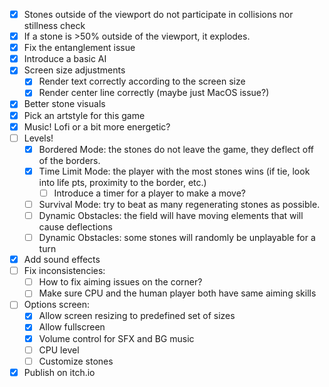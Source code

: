 - [x] Stones outside of the viewport do not participate in collisions nor stillness check
- [x] If a stone is >50% outside of the viewport, it explodes. 
- [x] Fix the entanglement issue
- [x] Introduce a basic AI
- [x] Screen size adjustments
    - [x] Render text correctly according to the screen size
    - [x] Render center line correctly (maybe just MacOS issue?)
- [x] Better stone visuals
- [x] Pick an artstyle for this game
- [x] Music! Lofi or a bit more energetic?
- [ ] Levels!
    - [x] Bordered Mode: the stones do not leave the game, they deflect off of the borders.
    - [x] Time Limit Mode: the player with the most stones wins (if tie, look into life pts, proximity to the border, etc.)
        - [ ] Introduce a timer for a player to make a move?
    - [ ] Survival Mode: try to beat as many regenerating stones as possible.
    - [ ] Dynamic Obstacles: the field will have moving elements that will cause deflections
    - [ ] Dynamic Obstacles: some stones will randomly be unplayable for a turn
- [x] Add sound effects
- [ ] Fix inconsistencies:
    - [ ] How to fix aiming issues on the corner?
    - [ ] Make sure CPU and the human player both have same aiming skills
- [ ] Options screen:
    - [x] Allow screen resizing to predefined set of sizes
    - [x] Allow fullscreen
    - [x] Volume control for SFX and BG music
    - [ ] CPU level
    - [ ] Customize stones
- [x] Publish on itch.io
